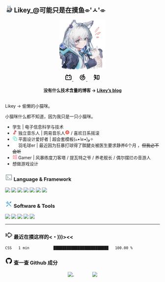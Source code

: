 <link href="https://fastly.jsdelivr.net/npm/remixicon@2.5.0/fonts/remixicon.css" rel="stylesheet">
  
## <img width="24px" src="/pic/Shock_Rosmontis.png" /> Likey_@可能只是在摸鱼⌯'ㅅ'⌯

<p align="center">
  <img align="center" width="150px" src="/pic/Likey_avatar.png" />
</p>
<p align="center">
  
  <a href="https://space.bilibili.com/6741287" target="_blank" alt="Bilibili" title="Bilibili">
    <img src="/pic/bilibili-line.png" width="24px"/>
  </a>
  &emsp;
  <a href="https://music.163.com/#/artist?id=12466942" target="_blank" alt="Netease_cloud" title="Netease_cloud">
    <img src="/pic/netease-cloud-music-line.png" width="24px"/>
  </a>
  &emsp;
  <a href="https://www.zhihu.com/people/lyrik-41" target="_blank" alt="zhihu" title="zhihu">
    <img src="/pic/zhihu-line.png" width="24px"/>
  </a>
  <br><br>
   <strong>没有什么技术含量的博客 → <a href="https://lyrikp.art">Likey’s blog</a></strong>
  <br><br>
</p>

Likey → 偷懒的小猫咪。

小猫咪什么都不知道，因为我只是一只小猫咪。

* 学生 | 电子信息科学与技术
* <img src="/pic/music.png" width="15px"/> 独立音乐人 | 网易音乐人<img src="/pic/netease-cloud-music-fill.png" width="15px"/> / 喜欢日系摇滚
* <img src="/pic/graphic-design.png" width="15px"/> 平面设计爱好者 | 超会套模板(๑•̀ㅂ•́)و✧
* <img src="/pic/badminton.png" width="15px"/> 羽毛球er | 最近因为狂暴打球得了髌腱炎被医生要求静养6个月 ，~~但我必不会听~~
* <img src="/pic/game-ps.png" width="15px"/> Gamer | 风暴练度刀客塔 / 提瓦特之爷 / 养老舰长 / 偶尔摆烂の音游人
* 想做游戏设计


### <img src="/pic/terminal-box-line.png" width="24px"/> Language & Framework

<p>
  <img src="https://img.shields.io/badge/-Python3-3676AB?style=flat-square&logo=Python&logoColor=white"/>
  <img src="https://img.shields.io/badge/-C++-669CD3?style=flat-square&logo=cplusplus"/>
  <img src="https://img.shields.io/badge/-HTML5-E34F26?style=flat-square&logo=HTML5&logoColor=white"/>
  <img src="https://img.shields.io/badge/-Markdown-43443E?style=flat-square&logo=markdown&logoColor=white"/>
  <img src="https://img.shields.io/badge/-CSS3-1572B6?style=flat-square&logo=CSS3&logoColor=white"/>
  <img src="https://img.shields.io/badge/-Qt-142CD52?style=flat-square&logo=qt&logoColor=white"/>
  <img src="https://img.shields.io/badge/-Hexo-0D82CD?style=flat-square&logo=hexo&logoColor=white"/>
</p>

### <img src="/pic/tools-line.png" width="24px"/> Software & Tools

<p>
  <img src="https://img.shields.io/badge/-Visual%20Studio%20Code-23A9F2?style=flat-square&logo=Visual%20Studio%20Code&logoColor=white"/>
  <img src="https://img.shields.io/badge/-Github-181717?style=flat-square&logo=GitHub&logoColor=white"/>
  <img src="https://img.shields.io/badge/-Git-F44D27?style=flat-square&logo=Git&logoColor=white"/>
  <img src="https://img.shields.io/badge/-QtCreator-142CD52?style=flat-square&logo=qt&logoColor=white"/>
  <img src="https://img.shields.io/badge/-Adobe-FA0F01?style=flat-square&logo=adobe&logoColor=white"/>
</p>

----

### <img src="/pic/fish.png" width="24px"/> 最近在摸这样的<・)))><<

<!--START_SECTION:waka-->

```text
CSS   1 min           █████████████████████████   100.00 %
```

<!--END_SECTION:waka-->

### <img src="/pic/github-fill.png" width="24px"/> 查一查 Github 成分

<p align="center">
<a href="https://github.com/anuraghazra/github-readme-stats">
  <img align="center" height="150px"  src="https://github-readme-stats.vercel.app/api?username=Lyrikp&count_private=true&show_icons=true&theme=graywhite&show_owner=true" />
</a>
  &emsp;&emsp;&emsp;&emsp;
<a href="https://github.com/anuraghazra/github-readme-stats">
  <img align="center" height="150px"  src="https://github-readme-stats.vercel.app/api/top-langs/?username=Lyrikp&theme=graywhite&layout=compact" />
</a>
</p>

